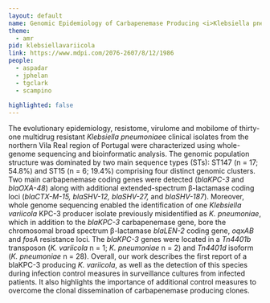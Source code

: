 ```yaml
---
layout: default
name: Genomic Epidemiology of Carbapenemase Producing <i>Klebsiella pneumoniae</i> Strains Enables the Detection of a Misidentified <i>Klebsiella variicola</i> KPC-3
theme: 
  - amr
pid: klebsiellavariicola
link: https://www.mdpi.com/2076-2607/8/12/1986
people:
  - aspadar
  - jphelan
  - tgclark
  - scampino
  
highlighted: false
---
```


The evolutionary epidemiology, resistome, virulome and mobilome of thirty-one multidrug resistant <i>Klebsiella pneumoniae</i>e clinical isolates from the northern Vila Real region of Portugal were characterized using whole-genome sequencing and bioinformatic analysis. The genomic population structure was dominated by two main sequence types (STs): ST147 (n = 17; 54.8%) and ST15 (n = 6; 19.4%) comprising four distinct genomic clusters. Two main carbapenemase coding genes were detected (<i>blaKPC-3</i> and <i>blaOXA-48</i>) along with additional extended-spectrum β-lactamase coding loci (<i>blaCTX-M-15, blaSHV-12, blaSHV-27,</i> and <i>blaSHV-187</i>). Moreover, whole genome sequencing enabled the identification of one <i>Klebsiella variicola</i> KPC-3 producer isolate previously misidentified as <i>K. pneumoniae</i>, which in addition to the <i>blaKPC-3</i> carbapenemase gene, bore the chromosomal broad spectrum β-lactamase <i>blaLEN-2</i> coding gene, <i>oqxAB</i> and <i>fosA</i> resistance loci. The <i>blaKPC-3</i> genes were located in a <i>Tn4401b</i> transposon (<i>K. variicola</i> n = 1; <i>K. pneumoniae</i> n = 2) and <i>Tn4401d</i> isoform (<i>K. pneumoniae</i> n = 28). Overall, our work describes the first report of a blaKPC-3 producing <i>K. variicola</i>, as well as the detection of this species during infection control measures in surveillance cultures from infected patients. It also highlights the importance of additional control measures to overcome the clonal dissemination of carbapenemase producing clones.